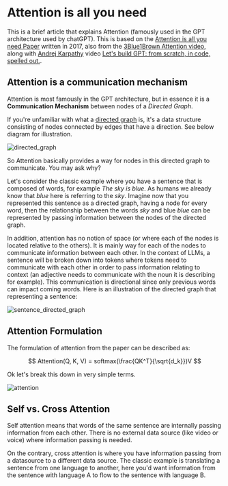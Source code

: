 # Attention is all you need

This is a brief article that explains Attention (famously used in the GPT architecture used by chatGPT). This is based on the [Attention is all you need Paper](https://arxiv.org/abs/1706.03762) written in 2017, also from the [3Blue1Brown Attention video](https://www.youtube.com/watch?v=eMlx5fFNoYc&list=PLZHQObOWTQDNU6R1_67000Dx_ZCJB-3pi&index=7), along with [Andrej Karpathy](https://en.wikipedia.org/wiki/Andrej_Karpathy) video [Let's build GPT: from scratch, in code, spelled out.](https://www.youtube.com/watch?v=kCc8FmEb1nY).


## Attention is a communication mechanism

Attention is most famously in the GPT architecture, but in essence it is a **Communication Mechanism** between nodes of a *Directed Graph*.

If you're unfamiliar with what a [directed graph](https://en.wikipedia.org/wiki/Directed_graph) is, it's a data structure consisting of nodes connected by edges that have a direction. See below diagram for illustration.

![directed_graph](../diagrams/exported/directed_graph.png)


So Attention basically provides a way for nodes in this directed graph to communicate. You may ask why?

Let's consider the classic example where you have a sentence that is composed of words, for example *The sky is blue*. As humans we already know that *blue* here is referring to the *sky*. Imagine now that you represented this sentence as a directed graph, having a node for every word, then the relationship between the words *sky* and blue *blue* can be represented by passing information between the nodes of the directed graph.

In addition, attention has no notion of space (or where each of the nodes is located relative to the others). It is mainly way for each of the nodes to communicate information between each other. In the context of LLMs, a sentence will be broken down into tokens where tokens need to communicate with each other in order to pass information relating to context (an adjective needs to communicate with the noun it is describing for example). This communication is directional since only previous words can impact coming words. Here is an illustration of the directed graph that representing a sentence:

![sentence_directed_graph](../diagrams/exported/sentence_directed_graph.png)


## Attention Formulation

The formulation of attention from the paper can be described as:

$$
Attention(Q, K, V) = softmax(\frac{QK^T}{\sqrt{d_k}})V
$$

Ok let's break this down in very simple terms.


![attention](../diagrams/exported/attention.png)

## Self vs. Cross Attention

Self attention means that words of the same sentence are internally passing information from each other. There is no external data source (like video or voice) where information passing is needed.

On the contrary, cross attention is where you have information passing from a datasource to a different data source. The classic example is translating a sentence from one language to another, here you'd want information from the sentence with language A to flow to the sentence with language B.


